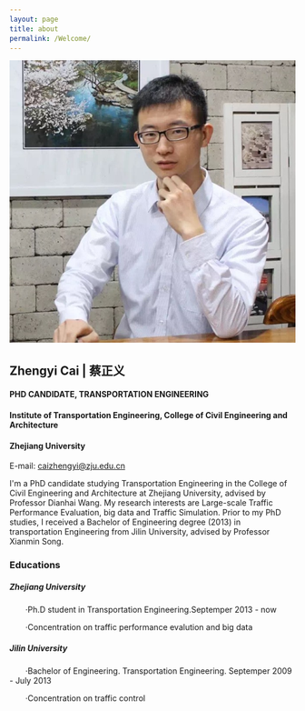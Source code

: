 ```yaml
---
layout: page
title: about
permalink: /Welcome/
---
```


![QR code](/images/IMG.JPG "my photo")
## Zhengyi Cai | 蔡正义
#### PHD CANDIDATE,  TRANSPORTATION ENGINEERING
#### Institute of Transportation Engineering, College of Civil Engineering and Architecture
#### Zhejiang University
E-mail: caizhengyi@zju.edu.cn 

I'm a PhD candidate studying  Transportation Engineering in the College of Civil Engineering and Architecture at Zhejiang University, advised by Professor Dianhai Wang. My research interests are Large-scale Traffic Performance Evaluation, big data and Traffic Simulation. 
Prior to my PhD studies, I received a Bachelor of Engineering degree (2013) in transportation Engineering from Jilin University, advised by Professor Xianmin Song.

### Educations

##### Zhejiang University

&emsp;&emsp;·Ph.D student in Transportation Engineering.Septemper 2013 - now

&emsp;&emsp;·Concentration on traffic performance evalution and big data
##### Jilin University
&emsp;&emsp;·Bachelor of Engineering. Transportation Engineering.  Septemper 2009 - July 2013

&emsp;&emsp;·Concentration on traffic control

